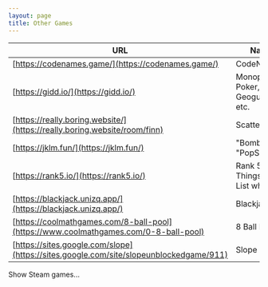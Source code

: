 ```yaml
---
layout: page
title: Other Games
---
```

| URL                                         | Name                               | Players | Notes      |
|--------------------------------------------|------------------------------------|---------|------------|
| [https://codenames.game/](https://codenames.game/)        | CodeNames                          | 4+      |            |
| [https://gidd.io/](https://gidd.io/)                      | Monopoly, Poker, Uno, Geoguesser etc. | 2+      |            |
| [https://really.boring.website/](https://really.boring.website/room/finn) | Scattergories                      | 2+      | UNBLOCKED  |
| [https://jklm.fun/](https://jklm.fun/)                   | "BombParty", "PopSauce"           | 3+      |            |
| [https://rank5.io/](https://rank5.io/)                   | Rank 5 Things on a List whatever  | 3+      | UNBLOCKED  |
| [https://blackjack.unizq.app/](https://blackjack.unizq.app/) | Blackjack                          | 2+      | UNBLOCKED  |
| [https://coolmathgames.com/8-ball-pool](https://www.coolmathgames.com/0-8-ball-pool) | 8 Ball Pool                        | 2       | UNBLOCKED  |
| [https://sites.google.com/slope](https://sites.google.com/site/slopeunblockedgame/911) | Slope                              | 1       | UNBLOCKED  |

<a id="steamButton">Show Steam games...</a>

<div id="steamGames" style="display:none;">
    <iframe src="https://store.steampowered.com/widget/1977530/" frameborder="0" width="600" height="190"></iframe>
    <iframe src="https://store.steampowered.com/widget/2709570/" frameborder="0" width="600" height="190"></iframe>
</div>


<script>
document.getElementById('steamButton').addEventListener('click', () => {
  document.getElementById('steamButton').style.display = 'none';
  document.getElementById('steamGames').style.display = 'block';
});
</script>
